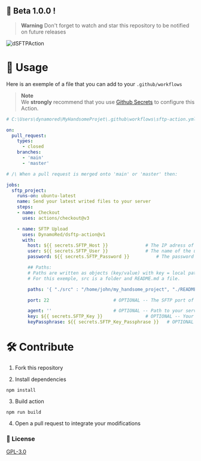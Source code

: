 ## 🌟 Beta 1.0.0 !
> **Warning**
> Don't forget to watch and star this repository to be notified on future releases

![dSFTPAction](https://cdn.dynamored.com/vcs/banners/dSFTPAction.png)

# 🎉 Usage

Here is an exemple of a file that you can add to your `.github/workflows`
> **Note**<br>
> We **strongly** recommend that you use [Github Secrets](https://docs.github.com/en/actions/security-guides/encrypted-secrets) to configure this Action.

```yaml
# C:\Users\dynamored\MyHandsomeProjet\.github\workflows\sftp-action.yml

on:
  pull_request:
    types:
      - closed
    branches:
      - 'main'
      - 'master'

# /\ When a pull request is merged onto 'main' or 'master' then:

jobs:
  sftp_project:
    runs-on: ubuntu-latest
    name: Send your latest writed files to your server
    steps:
    - name: Checkout
      uses: actions/checkout@v3

    - name: SFTP Upload
      uses: DynamoRed/dsftp-action@v1
      with:
        host: ${{ secrets.SFTP_Host }}				# The IP adress of your server.
        user: ${{ secrets.SFTP_User }}				# The name of the user you want to use to upload your files/folders.
        password: ${{ secrets.SFTP_Password }}			# The password of the user mentionned before.

        ## Paths:
        # Paths are written as objects (key/value) with key = local path and value = parent remote path.
        # For this exemple, src is a folder and README.md a file.

        paths: '{ "./src" : "/home/john/my_handsome_project", "./README.md" : "/home/john/my_handsome_projec" }'

        port: 22						# OPTIONAL -- The SFTP port of your server. DEFAULT: 22

        agent: ''						# OPTIONAL -- Path to your server SSH agent.
        key: ${{ secrets.SFTP_Key }}				# OPTIONAL -- Your SSH private key content.
        keyPassphrase: ${{ secrets.SFTP_Key_Passphrase }}	# OPTIONAL -- If your SSH private key defined just before is encrypted, write the passphrase here.
```

# 🛠️ Contribute

1. Fork this repository

2. Install dependencies

```
npm install
```

3. Build action
```
npm run build
```

4. Open a pull request to integrate your modifications

### 📃 License
[GPL-3.0](https://www.gnu.org/licenses/gpl-3.0.en.html)

